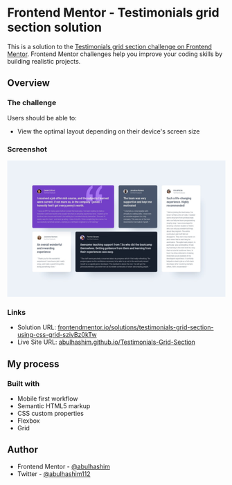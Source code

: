 # Frontend Mentor - Testimonials grid section solution

This is a solution to the [Testimonials grid section challenge on Frontend Mentor](https://www.frontendmentor.io/challenges/testimonials-grid-section-Nnw6J7Un7). Frontend Mentor challenges help you improve your coding skills by building realistic projects.

## Overview

### The challenge

Users should be able to:

- View the optimal layout depending on their device's screen size

### Screenshot

![project preview](images/screenshot.jpg)

### Links

- Solution URL: [frontendmentor.io/solutions/testimonials-grid-section-using-css-grid-szivBz0kTw](https://www.frontendmentor.io/solutions/testimonials-grid-section-using-css-grid-szivBz0kTw)
- Live Site URL: [abulhashim.github.io/Testimonials-Grid-Section](https://abulhashim.github.io/Testimonials-Grid-Section/)

## My process

### Built with

- Mobile first workflow
- Semantic HTML5 markup
- CSS custom properties
- Flexbox
- Grid

## Author

- Frontend Mentor - [@abulhashim](https://www.frontendmentor.io/profile/abulhashim)
- Twitter - [@abulhashim112](https://www.twitter.com/abulhashim112)
